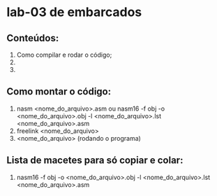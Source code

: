 # lab-03 de embarcados

## Conteúdos:
1) Como compilar e rodar o código;
2)
3)

## Como montar o código:
1) nasm <nome_do_arquivo>.asm ou nasm16 -f obj -o <nome_do_arquivo>.obj -l <nome_do_arquivo>.lst <nome_do_arquivo>.asm
2) freelink <nome_do_arquivo>
3) <nome_do_arquivo> (rodando o programa)

## Lista de macetes para só copiar e colar:
1) nasm16 -f obj -o <nome_do_arquivo>.obj -l <nome_do_arquivo>.lst <nome_do_arquivo>.asm
